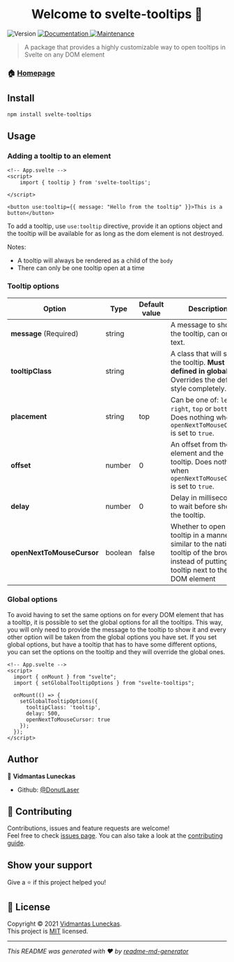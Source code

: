 <h1 align="center">Welcome to svelte-tooltips 👋</h1>
<p>
  <img alt="Version" src="https://img.shields.io/badge/version- (0.2.0)-blue.svg?cacheSeconds=2592000" />
  <a href="https://github.com/DonutLaser/svelte-tooltips#readme" target="_blank">
    <img alt="Documentation" src="https://img.shields.io/badge/documentation-yes-brightgreen.svg" />
  </a>
  <a href="https://github.com/DonutLaser/svelte-tooltips/graphs/commit-activity" target="_blank">
    <img alt="Maintenance" src="https://img.shields.io/badge/Maintained%3F-yes-green.svg" />
  </a>
</p>

> A package that provides a highly customizable way to open tooltips in Svelte on any DOM element

### 🏠 [Homepage](https://github.com/DonutLaser/svelte-tooltips)

## Install

```sh
npm install svelte-tooltips
```

## Usage
### Adding a tooltip to an element 
```svelte
<!-- App.svelte -->
<script>
    import { tooltip } from 'svelte-tooltips';

</script>

<button use:tooltip={{ message: "Hello from the tooltip" }}>This is a button</button>
```
To add a tooltip, use `use:tooltip` directive, provide it an options object and the tooltip will be available for as long as the dom element is not destroyed.

Notes:
- A tooltip will always be rendered as a child of the `body` 
- There can only be one tooltip open at a time

### Tooltip options
| Option                    | Type    | Default value | Description                                                                                                                                  |
|---------------------------|---------|---------------|----------------------------------------------------------------------------------------------------------------------------------------------|
| **message** (Required)    | string  |               | A message to show in the tooltip, can only be text.                                                                                          |
| **tooltipClass**          | string  | <empty>       | A class that will style the tooltip. **Must be defined in global.css**. Overrides the default style completely.                              |
| **placement**             | string  | top           | Can be one of: `left`, `right`, `top` or `bottom`. Does nothing when `openNextToMouseCursor` is set to `true`.                               |
| **offset**                | number  | 0             | An offset from the element and the tooltip. Does nothing when `openNextToMouseCursor` is set to `true`.                                      |
| **delay**                 | number  | 0             | Delay in milliseconds to wait before showing the tooltip.                                                                                    |
| **openNextToMouseCursor** | boolean | false         | Whether to open the tooltip in a manner similar to the native tooltip of the browser instead of putting the tooltip next to the DOM element  |

### Global options
To avoid having to set the same options on for every DOM element that has a tooltip, it is possible to set the global options for all the tooltips. This way, you will only need to provide the message to the tooltip to show it and every other option will be taken from the global options you have set. If you set global options, but have a tooltip that has to have some different options, you can set the options on the tooltip and they will override the global ones.
```svelte
<!-- App.svelte -->
<script>
  import { onMount } from "svelte";
  import { setGlobalTooltipOptions } from "svelte-tooltips";

  onMount(() => {
    setGlobalTooltipOptions({
      tooltipClass: 'tooltip',
      delay: 500,
      openNextToMouseCursor: true
    });
  });
</script>
```
## Author

👤 **Vidmantas Luneckas**

* Github: [@DonutLaser](https://github.com/DonutLaser)

## 🤝 Contributing

Contributions, issues and feature requests are welcome!<br />Feel free to check [issues page](https://github.com/DonutLaser/svelte-tooltips/issues). You can also take a look at the [contributing guide](https://github.com/DonutLaser/svelte-tooltips/blob/master/CONTRIBUTING.md).

## Show your support

Give a ⭐️ if this project helped you!

## 📝 License

Copyright © 2021 [Vidmantas Luneckas](https://github.com/DonutLaser).<br />
This project is [MIT](https://github.com/DonutLaser/svelte-tooltips/blob/master/LICENSE) licensed.

***
_This README was generated with ❤️ by [readme-md-generator](https://github.com/kefranabg/readme-md-generator)_